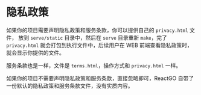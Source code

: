 # 隐私政策

如果你的项目需要声明隐私政策和服务条款，你可以提供自己的 `privacy.html` 文件，
放到 `serve/static` 目录中，然后在 `serve` 目录重新 `make`，完了 `privacy.html`
就会打包到执行文件中，后续用户在 WEB 前端查看隐私政策时，就会显示你提供的文件。

服务条款也是一样，文件是 `terms.html`，操作方式和 `privacy.html` 一样。

如果你的项目不需要声明隐私政策和服务条款，直接忽略即可，ReactGO
自带了一份默认的隐私政策和服务条款文件，没有实质内容。
